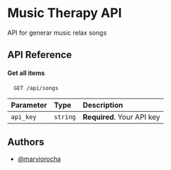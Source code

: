 # Music Therapy API

API for generar music relax songs


## API Reference

#### Get all items

```http
  GET /api/songs
```

| Parameter | Type     | Description                |
| :-------- | :------- | :------------------------- |
| `api_key` | `string` | **Required**. Your API key |



## Authors

- [@marviorocha](https://www.github.com/marviorocha)

